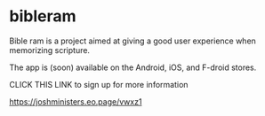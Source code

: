 # bibleram

Bible ram is a project aimed at giving a good user experience when memorizing
scripture.

The app is (soon) available on the Android, iOS, and F-droid stores.

CLICK THIS LINK to sign up for more information

https://joshministers.eo.page/vwxz1
